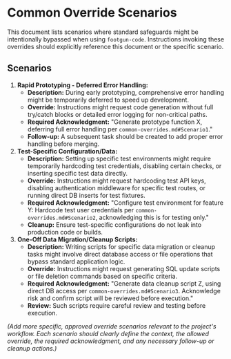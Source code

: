 # Common Override Scenarios

This document lists scenarios where standard safeguards might be intentionally bypassed when using `footgun-code`. Instructions invoking these overrides should explicitly reference this document or the specific scenario.

## Scenarios

1.  **Rapid Prototyping - Deferred Error Handling:**
    *   **Description:** During early prototyping, comprehensive error handling might be temporarily deferred to speed up development.
    *   **Override:** Instructions might request code generation without full try/catch blocks or detailed error logging for non-critical paths.
    *   **Required Acknowledgment:** "Generate prototype function X, deferring full error handling per `common-overrides.md#Scenario1`."
    *   **Follow-up:** A subsequent task should be created to add proper error handling before merging.
2.  **Test-Specific Configuration/Data:**
    *   **Description:** Setting up specific test environments might require temporarily hardcoding test credentials, disabling certain checks, or inserting specific test data directly.
    *   **Override:** Instructions might request hardcoding test API keys, disabling authentication middleware for specific test routes, or running direct DB inserts for test fixtures.
    *   **Required Acknowledgment:** "Configure test environment for feature Y: Hardcode test user credentials per `common-overrides.md#Scenario2`, acknowledging this is for testing only."
    *   **Cleanup:** Ensure test-specific configurations do not leak into production code or builds.
3.  **One-Off Data Migration/Cleanup Scripts:**
    *   **Description:** Writing scripts for specific data migration or cleanup tasks might involve direct database access or file operations that bypass standard application logic.
    *   **Override:** Instructions might request generating SQL update scripts or file deletion commands based on specific criteria.
    *   **Required Acknowledgment:** "Generate data cleanup script Z, using direct DB access per `common-overrides.md#Scenario3`. Acknowledge risk and confirm script will be reviewed before execution."
    *   **Review:** Such scripts require careful review and testing before execution.

*(Add more specific, approved override scenarios relevant to the project's workflow. Each scenario should clearly define the context, the allowed override, the required acknowledgment, and any necessary follow-up or cleanup actions.)*